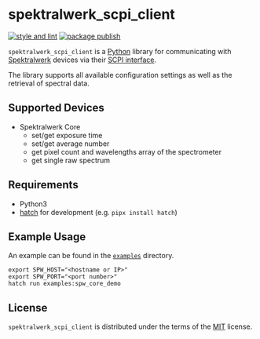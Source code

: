 # spektralwerk_scpi_client

[![style and lint](https://github.com/silicann/spektralwerk-scpi-client/actions/workflows/style.yml/badge.svg)](https://github.com/silicann/spektralwerk-scpi-client/actions/workflows/style.yml)
[![package publish](https://github.com/silicann/spektralwerk-scpi-client/actions/workflows/pypi-publish.yml/badge.svg)](https://github.com/silicann/spektralwerk-scpi-client/actions/workflows/pypi-publish.yml)

`spektralwerk_scpi_client` is a [Python](https://python.org/) library for communicating with [Spektralwerk](https://www.silicann.com/spektrometer/) devices via their [SCPI interface](https://en.wikipedia.org/wiki/Standard_Commands_for_Programmable_Instruments).

The library supports all available configuration settings as well as the retrieval of spectral data.

## Supported Devices

- Spektralwerk Core
  - set/get exposure time
  - set/get average number
  - get pixel count and wavelengths array of the spectrometer
  - get single raw spectrum

## Requirements

- Python3
- [hatch](https://hatch.pypa.io/) for development (e.g. `pipx install hatch`)

## Example Usage

An example can be found in the [`examples`](./examples/) directory.

```shell
export SPW_HOST="<hostname or IP>"
export SPW_PORT="<port number>"
hatch run examples:spw_core_demo
```

## License

`spektralwerk_scpi_client` is distributed under the terms of the [MIT](https://spdx.org/licenses/MIT.html) license.
